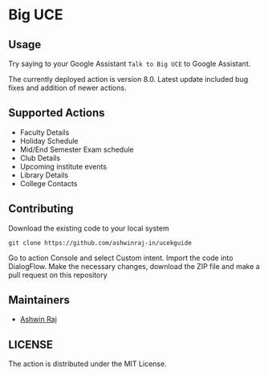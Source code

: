 
# Big UCE 


## Usage
Try saying to your Google Assistant `Talk to Big UCE` to Google Assistant.

The currently deployed action is version 8.0. Latest update included bug fixes and addition of newer actions.

## Supported Actions
- Faculty Details
- Holiday Schedule
- Mid/End Semester Exam schedule
- Club Details
- Upcoming institute events
- Library Details
- College Contacts

## Contributing
Download the existing code to your local system
```
git clone https://github.com/ashwinraj-in/ucekguide
```
Go to action Console and select Custom intent. Import the code into DialogFlow. Make the necessary changes, download the ZIP file and make a pull request on this repository

## Maintainers
- [Ashwin Raj](https://github.com/ashwinraj-in/)

## LICENSE
 The action is distributed under the MIT License.
